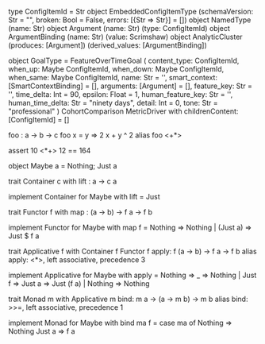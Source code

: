 type ConfigItemId = Str
object EmbeddedConfigItemType (schemaVersion: Str = "",
                               broken: Bool = False,
                               errors: [{Str => Str}] = [])
object NamedType (name: Str)
object Argument (name: Str) (type: ConfigItemId)
object ArgumentBinding (name: Str) (value: Scrimshaw)
object AnalyticCluster (produces: [Argument]) 
                       (derived_values: [ArgumentBinding])

object GoalType =
  FeatureOverTimeGoal (
    content_type: ConfigItemId,
    when_up: Maybe ConfigItemId,
    when_down: Maybe ConfigItemId,
    when_same: Maybe ConfigItemId,
    name: Str = '',
    smart_context: [SmartContextBinding] = [],
    arguments: [Argument] = [],
    feature_key: Str = '',
    time_delta: Int = 90,
    epsilon: Float = 1,
    human_feature_key: Str = '',
    human_time_delta: Str = "ninety days",
    detail: Int = 0,
    tone: Str = "professional"
    )
  CohortComparison
  MetricDriver
  with childrenContent: [ConfigItemId] = []

foo : a -> b -> c
foo x = y => 2 x + y ^ 2
alias foo <+*>

assert 10 <*+> 12 == 164

object Maybe a = Nothing; Just a

trait Container c with lift : a -> c a

implement Container for Maybe with lift = Just

trait Functor f with map : (a -> b) -> f a -> f b

implement Functor for Maybe with 
  map f = Nothing => Nothing
        | (Just a) => Just $ f a

trait Applicative f with 
  Container f
  Functor f
  apply: f (a -> b) -> f a -> f b
  alias apply: <*>, left associative, precedence 3

implement Applicative for Maybe with
  apply = Nothing => _ => Nothing
        | Just f => Just a => Just (f a)
                 | Nothing => Nothing

trait Monad m with
  Applicative m
  bind: m a -> (a -> m b) -> m b
  alias bind: >>=, left associative, precedence 1

implement Monad for Maybe with
  bind ma f = case ma of
    Nothing => Nothing
    Just a  => f a 

